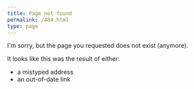 ```yaml
---
title: Page not found
permalink: /404.html
type: page
---
```


I'm sorry, but the page you requested does not exist (anymore).

It looks like this was the result of either:

   * a mistyped address
   * an out-of-date link

<script>
  var GOOG_FIXURL_LANG = (navigator.language || '').slice(0,2),GOOG_FIXURL_SITE = location.host;
</script>
<script src="https://linkhelp.clients.google.com/tbproxy/lh/wm/fixurl.js"></script>
